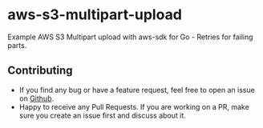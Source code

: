 # aws-s3-multipart-upload

Example AWS S3 Multipart upload with aws-sdk for Go - Retries for failing parts.

## Contributing

* If you find any bug or have a feature request, feel free to open an issue on [Github](https://github.com/apoorvam/aws-s3-multipart-upload/issues).
* Happy to receive any Pull Requests. If you are working on a PR, make sure you create an issue first and discuss about it.
